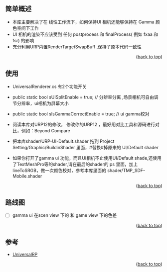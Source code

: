 <div id="top"></div>
<!--
*** Thanks for checking out the Best-README-Template. If you have a suggestion
*** that would make this better, please fork the repo and create a pull request
*** or simply open an issue with the tag "enhancement".
*** Don't forget to give the project a star!
*** Thanks again! Now go create something AMAZING! :D
-->



<!-- PROJECT SHIELDS -->
<!--
*** I'm using markdown "reference style" links for readability.
*** Reference links are enclosed in brackets [ ] instead of parentheses ( ).
*** See the bottom of this document for the declaration of the reference variables
*** for contributors-url, forks-url, etc. This is an optional, concise syntax you may use.
*** https://www.markdownguide.org/basic-syntax/#reference-style-links
-->




<!-- ABOUT THE PROJECT -->
## 简单概述

* 本库主要解决了在  线性工作流下，如何保持UI 相机还能够保持在 Gamma 颜色空间下工作
* UI 相机的渲染不应该受到 任何 postprocess 和 finalProcess( 例如 fxaa 和 fsr) 的影响
* 充分利用URP内置RenderTargetSwapBuff ,保持了原本代码一致性

<p align="right">(<a href="#top">back to top</a>)</p>




## 使用
* UniversalRenderer.cs 有2个功能开关
* public static bool sUISplitEnable = true; // 分辨率分离 ,场景相机可自由调节分辨率，ui相机为屏幕大小
* public static bool sIsGammaCorrectEnable = true; // ui gamma校对

* 阅读本库对URP12的修改， 修改你的URP12 ，最好用对比工具和源码进行对比，例如：Beyond Compare 
* 把本库shader/URP-UI-Default.shader 拖到  Project Setting/Graphic/BuildinShader 里面，#替换#掉原来的 UI/Default shader
* 如果你打开了gamma ui 功能，而且UI相机不止使用UI/Default shade,还使用了TextMeshPro等的shader,请在最后的shader的 ps 里面，加上 lineToSRGB，做一次颜色校对，参考本库里面的 shader/TMP_SDF-Mobile.shader
<p align="right">(<a href="#top">back to top</a>)</p>



<!-- ROADMAP -->
## 路线图

- [ ]  gamma ui 在scen view 下的 和 game view 下的色差



<p align="right">(<a href="#top">back to top</a>)</p>





<!-- ACKNOWLEDGMENTS -->
## 参考
* [UniversalRP](https://github.com/devagame/UniversalRP )


<p align="right">(<a href="#top">back to top</a>)</p>


